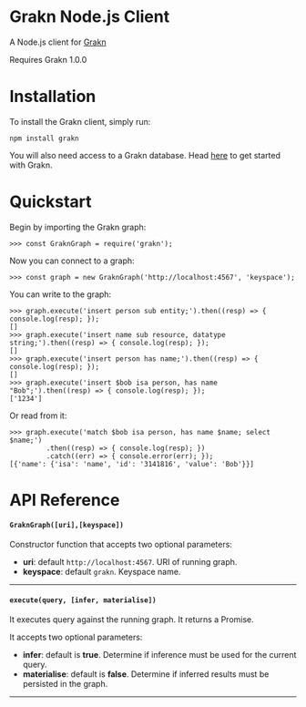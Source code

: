 # Grakn Node.js Client

A Node.js client for [Grakn](https://grakn.ai)

Requires Grakn 1.0.0

# Installation

To install the Grakn client, simply run:

```
npm install grakn
```

You will also need access to a Grakn database. Head [here](https://grakn.ai/pages/documentation/get-started/setup-guide.html) to get started with Grakn.

# Quickstart

Begin by importing the Grakn graph:

```
>>> const GraknGraph = require('grakn');
```

Now you can connect to a graph:

```
>>> const graph = new GraknGraph('http://localhost:4567', 'keyspace');
```

You can write to the graph:

```
>>> graph.execute('insert person sub entity;').then((resp) => { console.log(resp); });
[]
>>> graph.execute('insert name sub resource, datatype string;').then((resp) => { console.log(resp); });
[]
>>> graph.execute('insert person has name;').then((resp) => { console.log(resp); });
[]
>>> graph.execute('insert $bob isa person, has name "Bob";').then((resp) => { console.log(resp); });
['1234']
```

Or read from it:

```
>>> graph.execute('match $bob isa person, has name $name; select $name;')
         .then((resp) => { console.log(resp); })
         .catch((err) => { console.error(err); });
[{'name': {'isa': 'name', 'id': '3141816', 'value': 'Bob'}}]
```


# API Reference

#### `GraknGraph([uri],[keyspace])`

Constructor function that accepts two optional parameters:

- **uri**: default `http://localhost:4567`. URI of running graph.
- **keyspace**: default `grakn`. Keyspace name.

---

#### `execute(query, [infer, materialise])`

It executes query against the running graph. It returns a Promise.

It accepts two optional parameters:

- **infer**: default is **true**. Determine if inference must be used for the current query.
- **materialise**: default is **false**. Determine if inferred results must be persisted in the graph.
---